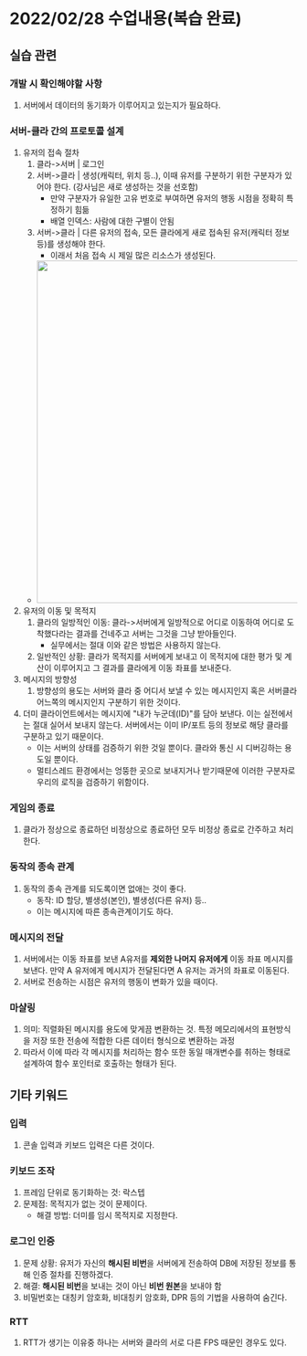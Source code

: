 # 2022/02/28 수업내용(복습 완료)
## 실습 관련
### 개발 시 확인해야할 사항
1. 서버에서 데이터의 동기화가 이루어지고 있는지가 필요하다.

### 서버-클라 간의 프로토콜 설계
1. 유저의 접속 절차
    1) 클라->서버 | 로그인
    2) 서버->클라 | 생성(캐릭터, 위치 등..), 이때 유저를 구분하기 위한 구분자가 있어야 한다. (강사님은 새로 생성하는 것을 선호함)
        * 만약 구분자가 유일한 고유 번호로 부여하면 유저의 행동 시점을 정확히 특정하기 힘듦
        * 배열 인덱스: 사람에 대한 구별이 안됨
    3) 서버->클라 | 다른 유저의 접속, 모든 클라에게 새로 접속된 유저(캐릭터 정보 등)를 생성해야 한다.
        * 이래서 처음 접속 시 제일 많은 리소스가 생성된다.
    * <img width=600 src="https://user-images.githubusercontent.com/95362065/155989214-3d79a707-ce0e-4529-87b5-85403efe9105.png">
2. 유저의 이동 및 목적지
    1) 클라의 일방적인 이동: 클라->서버에게 일방적으로 어디로 이동하여 어디로 도착했다라는 결과를 건네주고 서버는 그것을 그냥 받아들인다.
        * 실무에서는 절대 이와 같은 방법은 사용하지 않는다.
    2) 일반적인 상황: 클라가 목적지를 서버에게 보내고 이 목적지에 대한 평가 및 계산이 이루어지고 그 결과를 클라에게 이동 좌표를 보내준다.
3. 메시지의 방향성
    1) 방향성의 용도는 서버와 클라 중 어디서 보낼 수 있는 메시지인지 혹은 서버클라 어느쪽의 메시지인지 구분하기 위한 것이다.
4. 더미 클라이언트에서는 메시지에 "내가 누군데(ID)"를 담아 보낸다. 이는 실전에서는 절대 실어서 보내지 않는다. 서버에서는 이미 IP/포트 등의 정보로 해당 클라를 구분하고 있기 때문이다.
    * 이는 서버의 상태를 검증하기 위한 것일 뿐이다. 클라와 통신 시 디버깅하는 용도일 뿐이다.
    * 멀티스레드 환경에서는 엉뚱한 곳으로 보내지거나 받기때문에 이러한 구분자로 우리의 로직을 검증하기 위함이다.

### 게임의 종료
1. 클라가 정상으로 종료하던 비정상으로 종료하던 모두 비정상 종료로 간주하고 처리한다.

### 동작의 종속 관계
1. 동작의 종속 관계를 되도록이면 없애는 것이 좋다.
    * 동작: ID 할당, 별생성(본인), 별생성(다른 유저) 등..
    * 이는 메시지에 따른 종속관계이기도 하다.

### 메시지의 전달
1. 서버에서는 이동 좌표를 보낸 A유저를 **제외한 나머지 유저에게** 이동 좌표 메시지를 보낸다. 만약 A 유저에게 메시지가 전달된다면 A 유저는 과거의 좌표로 이동된다.
2. 서버로 전송하는 시점은 유저의 행동이 변화가 있을 때이다.

### 마샬링
1. 의미: 직렬화된 메시지를 용도에 맞게끔 변환하는 것. 특정 메모리에서의 표현방식을 저장 또한 전송에 적합한 다른 데이터 형식으로 변환하는 과정
2. 따라서 이에 따라 각 메시지를 처리하는 함수 또한 동일 매개변수를 취하는 형태로 설계하여 함수 포인터로 호출하는 형태가 된다.

## 기타 키워드
### 입력
1. 콘솔 입력과 키보드 입력은 다른 것이다.

### 키보드 조작
1. 프레임 단위로 동기화하는 것: 락스텝
2. 문제점: 목적지가 없는 것이 문제이다.
    * 해결 방법: 더미를 임시 목적지로 지정한다.

### 로그인 인증
1. 문제 상황: 유저가 자신의 **해시된 비번**을 서버에게 전송하여 DB에 저장된 정보를 통해 인증 절차를 진행하겠다.
2. 해결: **해시된 비번**을 보내는 것이 아닌 **비번 원본**을 보내야 함
3. 비밀번호는 대칭키 암호화, 비대칭키 암호화, DPR 등의 기법을 사용하여 숨긴다.

### RTT
1. RTT가 생기는 이유중 하나는 서버와 클라의 서로 다른 FPS 때문인 경우도 있다.

